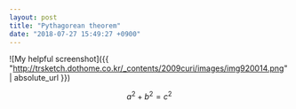 ```yaml
---
layout: post
title: "Pythagorean theorem"
date: "2018-07-27 15:49:27 +0900"
---
```

<script src="//cdnjs.cloudflare.com/ajax/libs/mathjax/2.5.3/MathJax.js?config=TeX-AMS-MML_HTMLorMML"></script>
![My helpful screenshot]({{ "http://trsketch.dothome.co.kr/_contents/2009curi/images/img920014.png" | absolute_url }})

$$a^2 + b^2 = c^2$$
